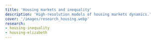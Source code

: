 ```yaml
---
title: 'Housing markets and inequality'
description: 'High-resolution models of housing markets dynamics.'
cover: '/images/research_housing.webp'
research:
- housing-inequality
- housing-elizabeth
---
```

